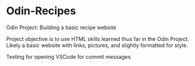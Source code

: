 # Odin-Recipes
Odin Project: Building a basic recipe website

Project objective is to use HTML skills learned thus far in the Odin Project. Likely a basic website with links, pictures, and slightly formatted for style.

Testing for opening VSCode for commit messages
